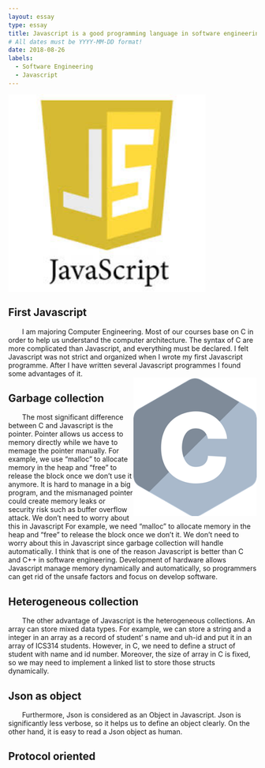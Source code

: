 ```yaml
---
layout: essay
type: essay
title: Javascript is a good programming language in software engineering
# All dates must be YYYY-MM-DD format!
date: 2018-08-26
labels:
  - Software Engineering
  - Javascript
---
```


<img class="floated image" width = "400" length = "350" align="center" src="../images/js.jpeg">

<h2>First Javascript  </h2>
<div style="text-indent:2em">
I am majoring Computer Engineering. Most of our courses base on C in order to help us understand the computer architecture.
The syntax of C are more complicated than Javascript, and everything must be declared. I felt Javascript was not strict and 
organized when I wrote my first Javascript programme. After I have written several Javascript programmes I found some advantages of it.
</div>
<img class="rounded image" width = "250" length = "250" align="right" src="../images/c.png">


<h2>Garbage collection  </h2>
<div style="text-indent:2em">
	The most significant difference between C and Javascript is the pointer. Pointer allows us access to memory directly 
  while we have to memage the pointer manually. For example, we use “malloc” to allocate memory in the heap and “free” 
  to release the block once we don’t use it anymore. It is hard to manage in a big program, and the mismanaged pointer
  could create memory leaks or security risk such as buffer overflow attack. We don’t need to worry about this in Javascript 
  For example, we need “malloc” to allocate memory in the heap and “free” to release the block once we don’t it. We don’t
  need to worry about this in Javascript since garbage collection will handle automatically. 
  I think that is one of the reason Javascript is better than C and C++ in software engineering. Development of
  hardware allows Javascript manage memory dynamically and automatically, so programmers can get rid of the unsafe
  factors and focus on develop software.
</div>	

<h2>Heterogeneous collection  </h2>
<div style="text-indent:2em">  
The other advantage of Javascript is the heterogeneous collections. An array can store mixed data types. For example, 
we can store a string and a integer in an array as a record of student’ s name and uh-id and put it in an array of 
ICS314 students. However, in C, we need to define a struct of student with name and id number. Moreover, the size of
array in C is fixed, so we may need to implement a linked list to store those structs dynamically.
</div>	

<h2>Json as object</h2>
<div style="text-indent:2em">  
	Furthermore, Json is considered as an Object in Javascript. Json is significantly less verbose, so it helps 
  us to define an object clearly. On the other hand, it is easy to read a Json object as human.
</div>

<h2>Protocol oriented</h2>

